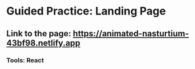# Guided Practice: Landing Page
## Link to the page: https://animated-nasturtium-43bf98.netlify.app
### Tools: React